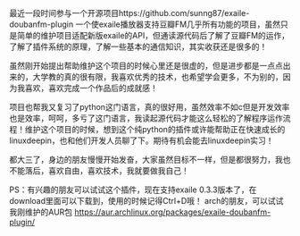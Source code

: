 <!--
.. title: 小结
.. slug: summary
.. date: 2013-04-07T10:05:19+08:00
.. tags:
.. link:
.. description:
.. type: text
-->


最近一段时间参与一个开源项目https://github.com/sunng87/exaile-doubanfm-plugin 一个使exaile播放器支持豆瓣FM几乎所有功能的项目，虽然只是简单的维护项目适配新版exaile的API，但通读源代码后了解了豆瓣FM的运作，了解了插件系统的原理，了解一些基本的通信知识，其实收获还是很多的！

虽然刚开始提出帮助维护这个项目的时候心里还是很虚的，但是进步都是一点点出来的，大学教的真的很有限，我喜欢优秀的技术，也希望学会更多，不为别的，因为我喜欢，喜欢完成一个作品后的成就感！

项目也帮我又复习了python这门语言，真的很好用，虽然效率不如c但是开发效率也是效率，呵呵，多亏了这门语言，我读起源代码才能这么轻松的了解程序运作流程！维护这个项目的时候，想到这个纯python的插件或许能帮助正在快速成长的linuxdeepin，也和他们开发人员聊了下。期待有机会能去linuxdeepin实习！

都大三了，身边的朋友慢慢开始发奋，大家虽然目标不一样，但是都很努力，我也不能落后，喜欢自由，喜欢技术，我就要做我自己！

PS：有兴趣的朋友可以试试这个插件，现在支持exaile 0.3.3版本了，在download里面可以下载到，使用的时候记得Ctrl+D哦！
arch的朋友，可以试试我刚维护的AUR包 https://aur.archlinux.org/packages/exaile-doubanfm-plugin/